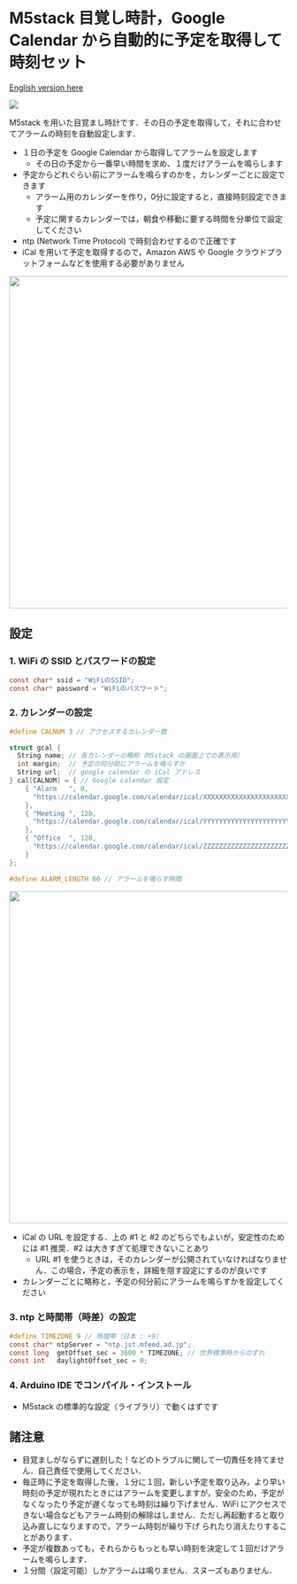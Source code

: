 # M5stack 目覚し時計，Google Calendar から自動的に予定を取得して時刻セット

<a href="https://github.com/sh1ura/M5stack-wakeup-alarm-set-from-google-calendar/blob/main/README.md">English version here</a><p>

[![](https://img.youtube.com/vi/843B_bA_Ixc/0.jpg)](https://www.youtube.com/watch?v=843B_bA_Ixc)

M5stack を用いた目覚まし時計です．その日の予定を取得して，それに合わせてアラームの時刻を自動設定します．

- １日の予定を Google Calendar から取得してアラームを設定します
  * その日の予定から一番早い時間を求め、１度だけアラームを鳴らします
- 予定からどれぐらい前にアラームを鳴らすのかを，カレンダーごとに設定できます
  * アラーム用のカレンダーを作り，0分に設定すると，直接時刻設定できます
  * 予定に関するカレンダーでは，朝食や移動に要する時間を分単位で設定してください
- ntp (Network Time Protocol) で時刻合わせするので正確です
- iCal を用いて予定を取得するので，Amazon AWS や Google クラウドプラットフォームなどを使用する必要がありません

<img src="https://user-images.githubusercontent.com/86639425/126030181-32f42968-63cd-4532-8cf5-e8fa0d19f7a3.jpeg" width="600">

## 設定

### 1. WiFi の SSID とパスワードの設定
```C
const char* ssid = "WiFiのSSID";
const char* password = "WiFiのパスワード";
```

### 2. カレンダーの設定

```C
#define CALNUM 3 // アクセスするカレンダー数

struct gcal {
  String name; // 各カレンダーの略称（M5stack の画面上での表示用）
  int margin;  // 予定の何分前にアラームを鳴らすか
  String url;  // google calendar の iCal アドレス
} cal[CALNUM] = { // Google calendar 設定
    { "Alarm   ", 0, 
      "https://calendar.google.com/calendar/ical/XXXXXXXXXXXXXXXXXXXXXXXXXgroup.calendar.google.com/public/basic.ics"
    },
    { "Meeting ", 120,
      "https://calendar.google.com/calendar/ical/YYYYYYYYYYYYYYYYYYYYYYYYYgroup.calendar.google.com/public/basic.ics"
    },
    { "Office  ", 120,
      "https://calendar.google.com/calendar/ical/ZZZZZZZZZZZZZZZZZZZZZZZZZgroup.calendar.google.com/public/basic.ics"
    }
};

#define ALARM_LENGTH 60 // アラームを鳴らす時間
```

<img src="https://user-images.githubusercontent.com/86639425/126030185-4327083a-90e8-40b8-a9ac-e1d714806395.jpeg" width="600">

- iCal の URL を設定する．上の #1 と #2 のどちらでもよいが，安定性のためには #1 推奨．#2 は大きすぎて処理できないことあり
  * URL #1 を使うときは，そのカレンダーが公開されていなければなりません．この場合，予定の表示を，詳細を隠す設定にするのが良いです
- カレンダーごとに略称と，予定の何分前にアラームを鳴らすかを設定してください
 
### 3. ntp と時間帯（時差）の設定

```C
#define TIMEZONE 9 // 時間帯（日本 : +9）
const char* ntpServer = "ntp.jst.mfeed.ad.jp";
const long  gmtOffset_sec = 3600 * TIMEZONE; // 世界標準時からのずれ
const int   daylightOffset_sec = 0;
```

### 4. Arduino IDE でコンパイル・インストール

 - M5stack の標準的な設定（ライブラリ）で動くはずです
 
## 諸注意

- 目覚ましがならずに遅刻した！などのトラブルに関して一切責任を持てません．自己責任で使用してください．
- 毎正時に予定を取得した後，１分に１回，新しい予定を取り込み，より早い時刻の予定が現れたときにはアラームを変更しますが，安全のため，予定がなくなったり予定が遅くなっても時刻は繰り下げません．WiFi にアクセスできない場合などもアラーム時刻の解除はしません．ただし再起動すると取り込み直しになりますので，アラーム時刻が繰り下げ
られたり消えたりすることがあります．
- 予定が複数あっても，それらからもっとも早い時刻を決定して１回だけアラームを鳴らします．
- １分間（設定可能）しかアラームは鳴りません．スヌーズもありません．

